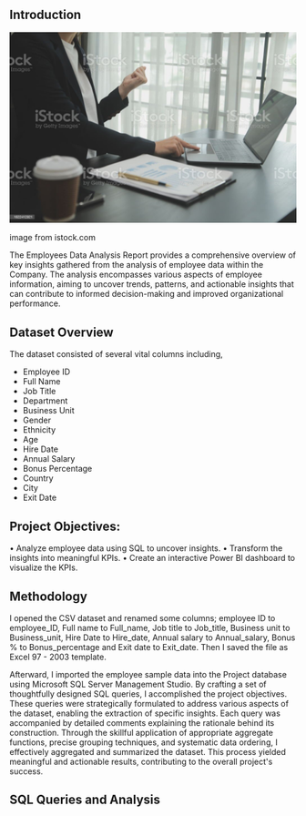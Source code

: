 ## Introduction

![](istock.jpg)

image from istock.com

The Employees Data Analysis Report provides a comprehensive overview of key insights gathered from the analysis of employee data within the Company. The analysis encompasses various aspects of employee information, aiming to uncover trends, patterns, and actionable insights that can contribute to informed decision-making and improved organizational performance.

## Dataset Overview
The dataset consisted of several vital columns including,
- Employee ID
- Full Name
- Job Title
- Department
- Business Unit
- Gender
- Ethnicity
- Age
- Hire Date
- Annual Salary
- Bonus Percentage
- Country
- City
- Exit Date

## Project Objectives:

•	Analyze employee data using SQL to uncover insights.
•	Transform the insights into meaningful KPIs.
•	Create an interactive Power BI dashboard to visualize the KPIs.

## Methodology

I opened the CSV dataset and renamed some columns; employee ID to employee_ID, Full name to Full_name, Job title to Job_title, Business unit to Business_unit, Hire Date to Hire_date, Annual salary to Annual_salary, Bonus % to Bonus_percentage and Exit date to Exit_date. Then I saved the file as Excel 97 - 2003 template. 

Afterward, I imported the employee sample data into the Project database using Microsoft SQL Server Management Studio. By crafting a set of thoughtfully designed SQL queries, I accomplished the project objectives. These queries were strategically formulated to address various aspects of the dataset, enabling the extraction of specific insights. Each query was accompanied by detailed comments explaining the rationale behind its construction. Through the skillful application of appropriate aggregate functions, precise grouping techniques, and systematic data ordering, I effectively aggregated and summarized the dataset. This process yielded meaningful and actionable results, contributing to the overall project's success.

## SQL Queries and Analysis


